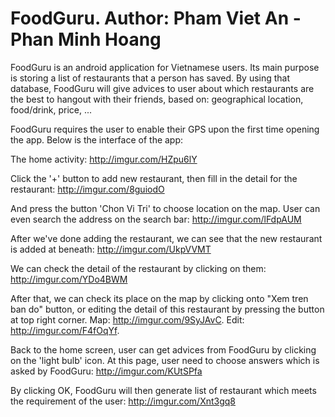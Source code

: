 # FoodGuru. Author: Pham Viet An - Phan Minh Hoang

FoodGuru is an android application for Vietnamese users. 
Its main purpose is storing a list of restaurants that a person has saved. By using that database, FoodGuru will give advices to user about 
which restaurants are the best to hangout with their friends, based on: geographical location, food/drink, price, ...

FoodGuru requires the user to enable their GPS upon the first time opening the app.
Below is the interface of the app:

The home activity:
http://imgur.com/HZpu6lY

Click the '+' button to add new restaurant, then fill in the detail for the restaurant:
http://imgur.com/8guiodO

And press the button 'Chon Vi Tri' to choose location on the map. User can even search the address on the search bar:
http://imgur.com/lFdpAUM

After we've done adding the restaurant, we can see that the new restaurant is added at beneath:
http://imgur.com/UkpVVMT

We can check the detail of the restaurant by clicking on them:
http://imgur.com/YDo4BWM

After that, we can check its place on the map by clicking onto "Xem tren ban do" button, 
or editing the detail of this restaurant by pressing the button at top right corner.
Map: http://imgur.com/9SyJAvC. Edit: http://imgur.com/F4fOqYf.

Back to the home screen, user can get advices from FoodGuru by clicking on the 'light bulb' icon.
At this page, user need to choose answers which is asked by FoodGuru:
http://imgur.com/KUtSPfa

By clicking OK, FoodGuru will then generate list of restaurant which meets the requirement of the user: 
http://imgur.com/Xnt3gq8
